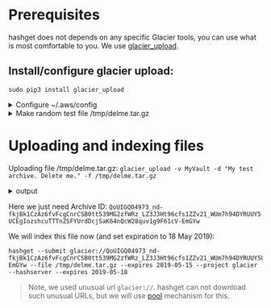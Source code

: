 # Prerequisites
hashget does not depends on any specific Glacier tools, you can use what is most comfortable to you. We use [glacier_upload](https://github.com/tbumi/glacier-upload).

## Install/configure glacier upload:
~~~
sudo pip3 install glacier_upload
~~~
<details>
<summary>Configure ~/.aws/config</summary>

~~~
[default]
region=eu-central-1
aws_access_key_id = YOUR_ACCESS_KEY_ID
aws_secret_access_key = YOUR_SECRET_ACCESS_KEY
~~~
</details>

<details>
<summary>Make random test file /tmp/delme.tar.gz</summary>

~~~
$ mkdir /tmp/delme

$ dd if=/dev/urandom of=/tmp/delme/1M bs=1M count=1
1+0 records in
1+0 records out
1048576 bytes (1.0 MB, 1.0 MiB) copied, 0.00605954 s, 173 MB/s

$ tar -czf /tmp/delme.tar.gz -C /tmp/delme/ . 
~~~
Now we have test archive /tmp/delme.tar.gz
</details>

# Uploading and indexing files
Uploading file /tmp/delme.tar.gz:
`glacier_upload -v MyVault -d "My test archive. Delete me." -f /tmp/delme.tar.gz`
<details>
<summary>output</summary>

~~~
Reading file...
Opened single file.
Initiating multipart upload...
File size is 1048997 bytes. Will upload in 1 parts.
Spawning threads...
Uploading part 1 of 1... (0.00%)
Completing multipart upload...
Upload successful.
Calculated total tree hash: 1be67b4b6f599087503385a812cfb4a56d403f171b3aa9f7df6b6c36cb10c9b4
Glacier total tree hash: 1be67b4b6f599087503385a812cfb4a56d403f171b3aa9f7df6b6c36cb10c9b4
Location: /985538140660/vaults/Akkovault/archives/QoUIGQ04973_nd-fkjBk1CzAz6fvFcgCnrCSB0tt539MG2zfWRz_LZ3J3Ht96cfs1ZZv21_WUm7h94DYRUUY5UCEgIozshcuTTTnZSFYUrdDcjSaK64nQcW28quv1g9F61cV-EmGYw
Archive ID: QoUIGQ04973_nd-fkjBk1CzAz6fvFcgCnrCSB0tt539MG2zfWRz_LZ3J3Ht96cfs1ZZv21_WUm7h94DYRUUY5UCEgIozshcuTTTnZSFYUrdDcjSaK64nQcW28quv1g9F61cV-EmGYw
Done.
~~~
</details>

Here we just need Archive ID: `QoUIGQ04973_nd-fkjBk1CzAz6fvFcgCnrCSB0tt539MG2zfWRz_LZ3J3Ht96cfs1ZZv21_WUm7h94DYRUUY5UCEgIozshcuTTTnZSFYUrdDcjSaK64nQcW28quv1g9F61cV-EmGYw`

We will index this file now (and set expiration to 18 May 2019):
~~~
hashget --submit glacier://QoUIGQ04973_nd-fkjBk1CzAz6fvFcgCnrCSB0tt539MG2zfWRz_LZ3J3Ht96cfs1ZZv21_WUm7h94DYRUUY5UCEgIozshcuTTTnZSFYUrdDcjSaK64nQcW28quv1g9F61cV-EmGYw --file /tmp/delme.tar.gz --expires 2019-05-15 --project glacier --hashserver --expires 2019-05-18
~~~

> Note, we used unusual url `glacier://`. hashget can not download such unusual URLs, but we will use [pool](filepool) mechanism for this.